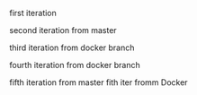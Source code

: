 first iteration

second iteration from master

third iteration from docker branch

fourth iteration from docker branch

fifth iteration from master
fith iter fromm Docker
